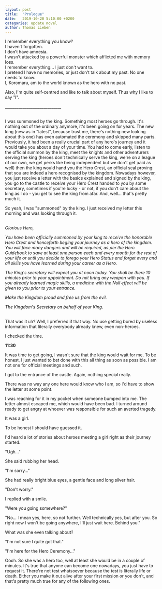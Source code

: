```yaml
---
layout: post
title:  "Prologue"
date:   2019-10-20 5:10:00 +0200
categories: update novel
author: Thomas Lieben
---
```


I remember everything you know?  
I haven't forgotten.  
I don't have amnesia.  
I wasn't attacked by a powerful monster which afflicted me with memory loss.  
I remember everything… I just don't want to.  
I pretend I have no memories, or just don't talk about my past. No one needs to know.  
I, Koromaru, am to the world known as the hero with no past.


Also, I'm quite self-centred and like to talk about myself. Thus why I like to say "I".  

_____________________________                                                                                                 

I was summoned by the king. Something most heroes go through. It's nothing out of the ordinary anymore, it's been going on for years. The new king (new as in "latest", because trust me, there's nothing new looking about this one) has even automated the ceremony and skipped many parts. Previously, it had been a really crucial part of any hero's journey and it would take you about a day of your time. You had to come early, listen to the official summon by the king, meet the knights and other adventurers serving the king (heroes don't technically serve the king, we're on a league of our own, we get perks like being independent but we don't get paid as well) then the king would hand you the Hero Crest, an official seal proving that you are indeed a hero recognised by the kingdom. Nowadays however, you just receive a letter with the basics explained and signed by the king, you go to the castle to receive your Hero Crest handed to you by some secretary, sometimes if you're lucky - or not, if you don't care about the king as I do - you get to see the king from afar. And, well… that's pretty much it.


So yeah, I was "summoned" by the king. I just received my letter this morning and was looking through it.  
<br />

*Glorious Hero,*

*You have been officially summoned by your king to receive the honorable Hero Crest and henceforth beging your journey as a hero of the kingdom. You will face many dangers and will be required, as per the Hero Guidebook to save at least one person each and every month for the rest of your life or until you decide to forego your Hero Status and forget every and all skills you have learned during your career as a Hero.*

*The King's secretary will expect you at noon today. You shall be there 10 minutes prior to your appointment. Do not bring any weapon with you. If you already learned magic skills, a medicine with the Null effect will be given to you prior to your entrance.*

*Make the Kingdom proud and free us from the evil.*

*The Kingdom's Secretary on behalf of your King.*  
<br />

That was it uh? Well, I preferred if that way. No use getting bored by useless information that literally everybody already knew, even non-heroes.


I checked the time.

**11:30**

It was time to get going, I wasn't sure that the king would wait for me. To be honest, I just wanted to bet done with this all thing as soon as possible. I am not one for official meetings and such.


I got to the entrance of the castle. Again, nothing special really.

There was no way any one here would know who I am, so I'd have to show the letter at some point.

I was reaching for it in my pocket when someone bumped into me. The letter almost escaped me, which would have been bad. I turned around ready to get angry at whoever was responsible for such an averted tragedy.

It was a girl.

To be honest I should have guessed it.

I'd heard a lot of stories about heroes meeting a girl right as their journey started.

"Ugh…"

She said rubbing her head.

"I'm sorry…"

She had really bright blue eyes, a gentle face and long silver hair.

"Don't worry."

I replied with a smile.

"Were you going somewhere?"

"No… I mean yes, here, so not further. Well technically yes, but after you. So right now I won't be going anywhere, I'll just wait here. Behind you."

What was she even talking about?

"I'm not sure I quite got that."

"I'm here for the Hero Ceremony…"

Oooh. So she was a hero too, well at least she would be in a couple of minutes. It's true that anyone can become one nowadays, you just have to request it. There're not test whatsoever because the test is literally life or death. Either you make it out alive after your first mission or you don't, and that's pretty much true for any of the following ones.
